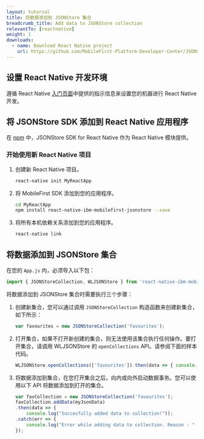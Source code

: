 ```yaml
---
layout: tutorial
title: 将数据添加到 JSONStore 集合
breadcrumb_title: Add data to JSONStore collection
relevantTo: [reactnative]
weight: 1
downloads:
  - name: Download React Native project
    url: https://github.com/MobileFirst-Platform-Developer-Center/JSONStoreReactNative
---
```

<!-- NLS_CHARSET=UTF-8 -->
##  设置 React Native 开发环境
遵循 React Native [入门页面](https://facebook.github.io/react-native/docs/getting-started.html)中提供的指示信息来设置您的机器进行 React Native 开发。

##  将 JSONStore SDK 添加到 React Native 应用程序
在 [npm](https://www.npmjs.com/package/react-native-mobilefirst-jsonstore) 中，JSONStore SDK for React Native 作为 React Native 模块提供。

### 开始使用新 React Native 项目
1. 创建新 React Native 项目。
    ```bash
    react-native init MyReactApp
    ```

2. 将 MobileFirst SDK 添加到您的应用程序。
    ```bash
    cd MyReactApp
    npm install react-native-ibm-mobilefirst-jsonstore --save
    ```

3.  将所有本机依赖关系添加到您的应用程序。
    ```bash
    react-native link
    ```

## 将数据添加到 JSONStore 集合

在您的 `App.js` 内，必须导入以下包：

```javascript
import { JSONStoreCollection, WLJSONStore } from 'react-native-ibm-mobilefirst-jsonstore';
```

将数据添加到 JSONStore 集合时需要执行三个步骤：

1. 创建新集合，您可以通过调用 `JSONStoreCollection` 构造函数来创建新集合，如下所示：
    ```javascript
    var favourites = new JSONStoreCollection('favourites');
    ```
2.  打开集合，如果不打开新创建的集合，则无法使用该集合执行任何操作。要打开集合，请调用 WLJSONStore 的 `openCollections` API。请参阅下面的样本代码。
    ```javascript
    WLJSONStore.openCollections(['favourites']).then(data => { console.log(data); }).catch(err =>{ console.log(err); });
    ```
3. 将数据添加到集合，在您打开集合之后，向内或向外启动数据事务。您可以使用以下 API 将数据添加到打开的集合。
    ```javascript
    var favCollection = new JSONStoreCollection('favourites');
    favCollection.addData(myJsonData)
    .then(data => {
    	console.log("Succesfully added data to collection!"));
    .catch(err => {
    	console.log("Error while adding data to collection. Reason : " + err);
    });
    ```    

